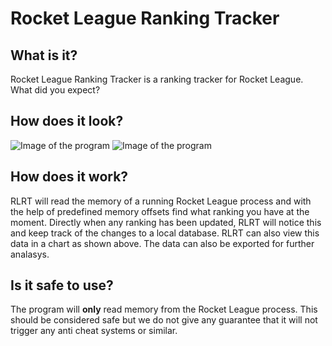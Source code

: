 # Rocket League Ranking Tracker

## What is it?
Rocket League Ranking Tracker is a ranking tracker for Rocket League. What did you expect?

## How does it look?
![Image of the program](https://dl.dropboxusercontent.com/u/17980676/Main%20View.png)
![Image of the program](https://dl.dropboxusercontent.com/u/17980676/Chart.png)

## How does it work?
RLRT will read the memory of a running Rocket League process and with the help of predefined memory offsets find what ranking you have at the moment. Directly when any ranking has been updated, RLRT will notice this and keep track of the changes to a local database. RLRT can also view this data in a chart as shown above. The data can also be exported for further analasys.

## Is it safe to use?
The program will **only** read memory from the Rocket League process. This should be considered safe but we do not give any guarantee that it will not trigger any anti cheat systems or similar.
